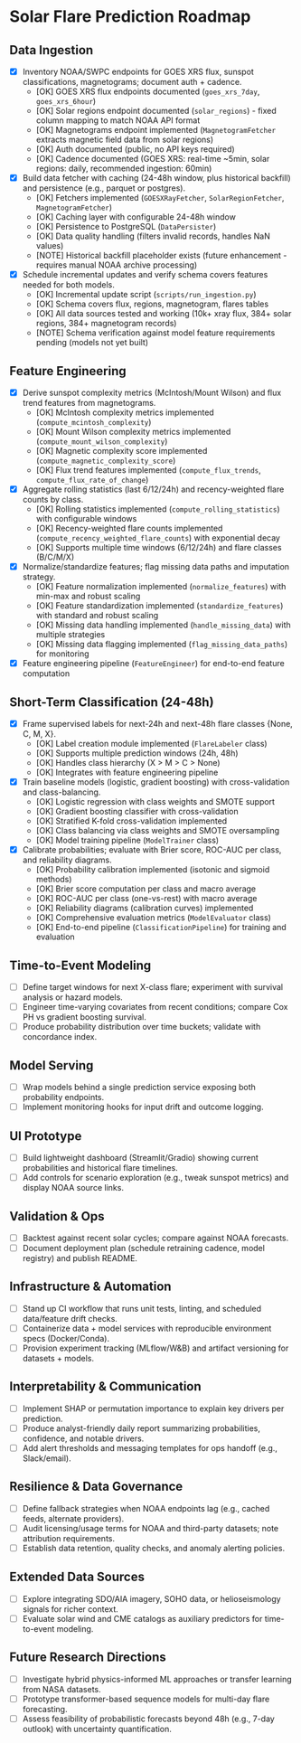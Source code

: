 # Solar Flare Prediction Roadmap

## Data Ingestion
- [x] Inventory NOAA/SWPC endpoints for GOES XRS flux, sunspot classifications, magnetograms; document auth + cadence.
  - [OK] GOES XRS flux endpoints documented (`goes_xrs_7day`, `goes_xrs_6hour`)
  - [OK] Solar regions endpoint documented (`solar_regions`) - fixed column mapping to match NOAA API format
  - [OK] Magnetograms endpoint implemented (`MagnetogramFetcher` extracts magnetic field data from solar regions)
  - [OK] Auth documented (public, no API keys required)
  - [OK] Cadence documented (GOES XRS: real-time ~5min, solar regions: daily, recommended ingestion: 60min)
- [x] Build data fetcher with caching (24-48h window, plus historical backfill) and persistence (e.g., parquet or postgres).
  - [OK] Fetchers implemented (`GOESXRayFetcher`, `SolarRegionFetcher`, `MagnetogramFetcher`)
  - [OK] Caching layer with configurable 24-48h window
  - [OK] Persistence to PostgreSQL (`DataPersister`)
  - [OK] Data quality handling (filters invalid records, handles NaN values)
  - [NOTE] Historical backfill placeholder exists (future enhancement - requires manual NOAA archive processing)
- [x] Schedule incremental updates and verify schema covers features needed for both models.
  - [OK] Incremental update script (`scripts/run_ingestion.py`)
  - [OK] Schema covers flux, regions, magnetogram, flares tables
  - [OK] All data sources tested and working (10k+ xray flux, 384+ solar regions, 384+ magnetogram records)
  - [NOTE] Schema verification against model feature requirements pending (models not yet built)

## Feature Engineering
- [x] Derive sunspot complexity metrics (McIntosh/Mount Wilson) and flux trend features from magnetograms.
  - [OK] McIntosh complexity metrics implemented (`compute_mcintosh_complexity`)
  - [OK] Mount Wilson complexity metrics implemented (`compute_mount_wilson_complexity`)
  - [OK] Magnetic complexity score implemented (`compute_magnetic_complexity_score`)
  - [OK] Flux trend features implemented (`compute_flux_trends`, `compute_flux_rate_of_change`)
- [x] Aggregate rolling statistics (last 6/12/24h) and recency-weighted flare counts by class.
  - [OK] Rolling statistics implemented (`compute_rolling_statistics`) with configurable windows
  - [OK] Recency-weighted flare counts implemented (`compute_recency_weighted_flare_counts`) with exponential decay
  - [OK] Supports multiple time windows (6/12/24h) and flare classes (B/C/M/X)
- [x] Normalize/standardize features; flag missing data paths and imputation strategy.
  - [OK] Feature normalization implemented (`normalize_features`) with min-max and robust scaling
  - [OK] Feature standardization implemented (`standardize_features`) with standard and robust scaling
  - [OK] Missing data handling implemented (`handle_missing_data`) with multiple strategies
  - [OK] Missing data flagging implemented (`flag_missing_data_paths`) for monitoring
- [x] Feature engineering pipeline (`FeatureEngineer`) for end-to-end feature computation

## Short-Term Classification (24-48h)
- [x] Frame supervised labels for next-24h and next-48h flare classes {None, C, M, X}.
  - [OK] Label creation module implemented (`FlareLabeler` class)
  - [OK] Supports multiple prediction windows (24h, 48h)
  - [OK] Handles class hierarchy (X > M > C > None)
  - [OK] Integrates with feature engineering pipeline
- [x] Train baseline models (logistic, gradient boosting) with cross-validation and class-balancing.
  - [OK] Logistic regression with class weights and SMOTE support
  - [OK] Gradient boosting classifier with cross-validation
  - [OK] Stratified K-fold cross-validation implemented
  - [OK] Class balancing via class weights and SMOTE oversampling
  - [OK] Model training pipeline (`ModelTrainer` class)
- [x] Calibrate probabilities; evaluate with Brier score, ROC-AUC per class, and reliability diagrams.
  - [OK] Probability calibration implemented (isotonic and sigmoid methods)
  - [OK] Brier score computation per class and macro average
  - [OK] ROC-AUC per class (one-vs-rest) with macro average
  - [OK] Reliability diagrams (calibration curves) implemented
  - [OK] Comprehensive evaluation metrics (`ModelEvaluator` class)
  - [OK] End-to-end pipeline (`ClassificationPipeline`) for training and evaluation

## Time-to-Event Modeling
- [ ] Define target windows for next X-class flare; experiment with survival analysis or hazard models.
- [ ] Engineer time-varying covariates from recent conditions; compare Cox PH vs gradient boosting survival.
- [ ] Produce probability distribution over time buckets; validate with concordance index.

## Model Serving
- [ ] Wrap models behind a single prediction service exposing both probability endpoints.
- [ ] Implement monitoring hooks for input drift and outcome logging.

## UI Prototype
- [ ] Build lightweight dashboard (Streamlit/Gradio) showing current probabilities and historical flare timelines.
- [ ] Add controls for scenario exploration (e.g., tweak sunspot metrics) and display NOAA source links.

## Validation & Ops
- [ ] Backtest against recent solar cycles; compare against NOAA forecasts.
- [ ] Document deployment plan (schedule retraining cadence, model registry) and publish README.

## Infrastructure & Automation
- [ ] Stand up CI workflow that runs unit tests, linting, and scheduled data/feature drift checks.
- [ ] Containerize data + model services with reproducible environment specs (Docker/Conda).
- [ ] Provision experiment tracking (MLflow/W&B) and artifact versioning for datasets + models.

## Interpretability & Communication
- [ ] Implement SHAP or permutation importance to explain key drivers per prediction.
- [ ] Produce analyst-friendly daily report summarizing probabilities, confidence, and notable drivers.
- [ ] Add alert thresholds and messaging templates for ops handoff (e.g., Slack/email).

## Resilience & Data Governance
- [ ] Define fallback strategies when NOAA endpoints lag (e.g., cached feeds, alternate providers).
- [ ] Audit licensing/usage terms for NOAA and third-party datasets; note attribution requirements.
- [ ] Establish data retention, quality checks, and anomaly alerting policies.

## Extended Data Sources
- [ ] Explore integrating SDO/AIA imagery, SOHO data, or helioseismology signals for richer context.
- [ ] Evaluate solar wind and CME catalogs as auxiliary predictors for time-to-event modeling.

## Future Research Directions
- [ ] Investigate hybrid physics-informed ML approaches or transfer learning from NASA datasets.
- [ ] Prototype transformer-based sequence models for multi-day flare forecasting.
- [ ] Assess feasibility of probabilistic forecasts beyond 48h (e.g., 7-day outlook) with uncertainty quantification.
